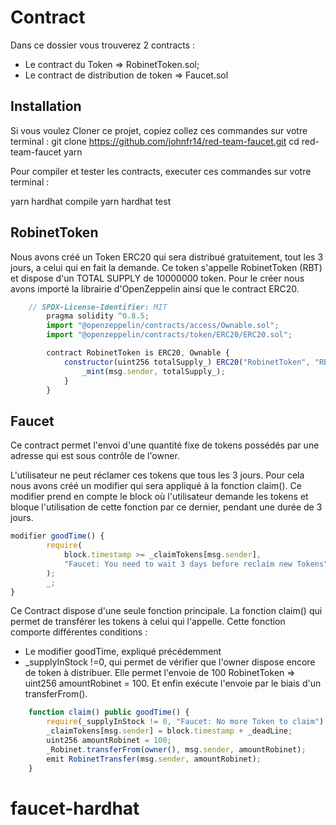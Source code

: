 # Contract

Dans ce dossier vous trouverez 2 contracts :

- Le contract du Token => RobinetToken.sol;
- Le contract de distribution de token => Faucet.sol

## Installation

Si vous voulez Cloner ce projet, copiez collez ces commandes sur votre terminal :
git clone https://github.com/johnfr14/red-team-faucet.git cd red-team-faucet yarn

Pour compiler et tester les contracts, executer ces commandes sur votre terminal :

yarn hardhat compile
yarn hardhat test

## RobinetToken

Nous avons créé un Token ERC20 qui sera distribué gratuitement, tout les 3 jours, a celui qui en fait la demande.
Ce token s'appelle RobinetToken (RBT) et dispose d'un TOTAL SUPPLY de 10000000 token.
Pour le créer nous avons importé la librairie d'OpenZeppelin ainsi que le contract ERC20.

```js
    // SPDX-License-Identifier: MIT
        pragma solidity ^0.8.5;
        import "@openzeppelin/contracts/access/Ownable.sol";
        import "@openzeppelin/contracts/token/ERC20/ERC20.sol";

        contract RobinetToken is ERC20, Ownable {
            constructor(uint256 totalSupply_) ERC20("RobinetToken", "RBT") {
                _mint(msg.sender, totalSupply_);
            }
        }
 ```

## Faucet

Ce contract permet l'envoi d'une quantité fixe de tokens possédés par une adresse qui est sous contrôle de l'owner.

L'utilisateur ne peut réclamer ces tokens que tous les 3 jours. Pour cela nous avons créé un modifier qui sera appliqué à la fonction claim().
Ce modifier prend en compte le block où l'utilisateur demande les tokens et bloque l'utilisation de cette fonction par ce dernier, pendant une durée de 3 jours.

```js
modifier goodTime() {
        require(
            block.timestamp >= _claimTokens[msg.sender],
            "Faucet: You need to wait 3 days before reclaim new Tokens"
        );
        _;
}
```

Ce Contract dispose d'une seule fonction principale. La fonction claim() qui permet de transférer les tokens à celui qui l'appelle.
Cette fonction comporte différentes conditions :

- Le modifier goodTime, expliqué précédemment
- _supplyInStock !=0, qui permet de vérifier que l'owner dispose encore de token à distribuer.
 Elle permet l'envoie de 100 RobinetToken => uint256 amountRobinet = 100.
 Et enfin exécute l'envoie par le biais d'un transferFrom().

```js
    function claim() public goodTime() {
        require(_supplyInStock != 0, "Faucet: No more Token to claim");
        _claimTokens[msg.sender] = block.timestamp + _deadLine;
        uint256 amountRobinet = 100;
        _Robinet.transferFrom(owner(), msg.sender, amountRobinet);
        emit RobinetTransfer(msg.sender, amountRobinet);
    }
```
# faucet-hardhat
